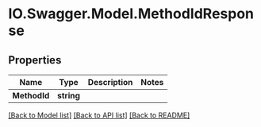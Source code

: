 # IO.Swagger.Model.MethodIdResponse
## Properties

Name | Type | Description | Notes
------------ | ------------- | ------------- | -------------
**MethodId** | **string** |  | 

[[Back to Model list]](../README.md#documentation-for-models) [[Back to API list]](../README.md#documentation-for-api-endpoints) [[Back to README]](../README.md)


